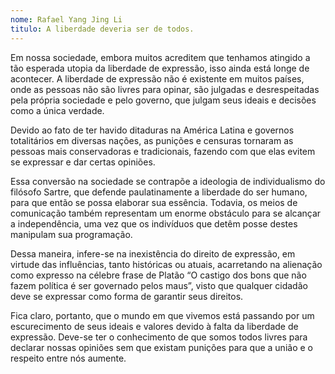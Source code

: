 ```yaml
---
nome: Rafael Yang Jing Li
titulo: A liberdade deveria ser de todos.
---
```


Em nossa sociedade, embora muitos acreditem que tenhamos atingido a tão esperada utopia da liberdade de expressão, isso ainda está longe de acontecer. A liberdade de expressão não é existente em muitos países, onde as pessoas não são livres para opinar, são julgadas e desrespeitadas pela própria sociedade e pelo governo, que julgam seus ideais e decisões como a única verdade.

Devido ao fato de ter havido ditaduras na América Latina e governos totalitários em diversas nações, as punições e censuras tornaram as pessoas mais conservadoras e tradicionais, fazendo com que elas evitem se expressar e dar certas opiniões.

Essa conversão na sociedade se contrapõe a ideologia de individualismo do filósofo Sartre, que defende paulatinamente a liberdade do ser humano, para que então se possa elaborar sua essência. Todavia, os meios de comunicação também representam um enorme obstáculo para se alcançar a independência, uma vez que os indivíduos que detêm posse destes manipulam sua programação.

Dessa maneira, infere-se na inexistência do direito de expressão, em virtude das influências, tanto históricas ou atuais, acarretando na alienação como expresso na célebre frase de Platão “O castigo dos bons que não fazem política é ser governado pelos maus”, visto que qualquer cidadão deve se expressar como forma de garantir seus direitos.

Fica claro, portanto, que o mundo em que vivemos está passando por um escurecimento de seus ideais e valores devido à falta da liberdade de expressão. Deve-se ter o conhecimento de que somos todos livres para declarar nossas opiniões sem que existam punições para que a união e o respeito entre nós aumente.

